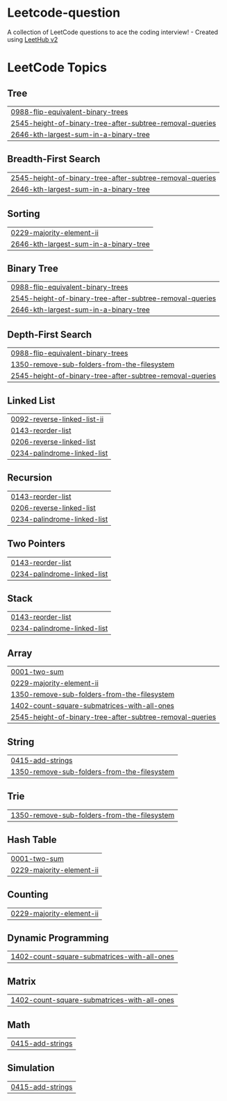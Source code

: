 # Leetcode-question
A collection of LeetCode questions to ace the coding interview! - Created using [LeetHub v2](https://github.com/arunbhardwaj/LeetHub-2.0)

<!---LeetCode Topics Start-->
# LeetCode Topics
## Tree
|  |
| ------- |
| [0988-flip-equivalent-binary-trees](https://github.com/Navneet9560kumar/Leetcode-question/tree/master/0988-flip-equivalent-binary-trees) |
| [2545-height-of-binary-tree-after-subtree-removal-queries](https://github.com/Navneet9560kumar/Leetcode-question/tree/master/2545-height-of-binary-tree-after-subtree-removal-queries) |
| [2646-kth-largest-sum-in-a-binary-tree](https://github.com/Navneet9560kumar/Leetcode-question/tree/master/2646-kth-largest-sum-in-a-binary-tree) |
## Breadth-First Search
|  |
| ------- |
| [2545-height-of-binary-tree-after-subtree-removal-queries](https://github.com/Navneet9560kumar/Leetcode-question/tree/master/2545-height-of-binary-tree-after-subtree-removal-queries) |
| [2646-kth-largest-sum-in-a-binary-tree](https://github.com/Navneet9560kumar/Leetcode-question/tree/master/2646-kth-largest-sum-in-a-binary-tree) |
## Sorting
|  |
| ------- |
| [0229-majority-element-ii](https://github.com/Navneet9560kumar/Leetcode-question/tree/master/0229-majority-element-ii) |
| [2646-kth-largest-sum-in-a-binary-tree](https://github.com/Navneet9560kumar/Leetcode-question/tree/master/2646-kth-largest-sum-in-a-binary-tree) |
## Binary Tree
|  |
| ------- |
| [0988-flip-equivalent-binary-trees](https://github.com/Navneet9560kumar/Leetcode-question/tree/master/0988-flip-equivalent-binary-trees) |
| [2545-height-of-binary-tree-after-subtree-removal-queries](https://github.com/Navneet9560kumar/Leetcode-question/tree/master/2545-height-of-binary-tree-after-subtree-removal-queries) |
| [2646-kth-largest-sum-in-a-binary-tree](https://github.com/Navneet9560kumar/Leetcode-question/tree/master/2646-kth-largest-sum-in-a-binary-tree) |
## Depth-First Search
|  |
| ------- |
| [0988-flip-equivalent-binary-trees](https://github.com/Navneet9560kumar/Leetcode-question/tree/master/0988-flip-equivalent-binary-trees) |
| [1350-remove-sub-folders-from-the-filesystem](https://github.com/Navneet9560kumar/Leetcode-question/tree/master/1350-remove-sub-folders-from-the-filesystem) |
| [2545-height-of-binary-tree-after-subtree-removal-queries](https://github.com/Navneet9560kumar/Leetcode-question/tree/master/2545-height-of-binary-tree-after-subtree-removal-queries) |
## Linked List
|  |
| ------- |
| [0092-reverse-linked-list-ii](https://github.com/Navneet9560kumar/Leetcode-question/tree/master/0092-reverse-linked-list-ii) |
| [0143-reorder-list](https://github.com/Navneet9560kumar/Leetcode-question/tree/master/0143-reorder-list) |
| [0206-reverse-linked-list](https://github.com/Navneet9560kumar/Leetcode-question/tree/master/0206-reverse-linked-list) |
| [0234-palindrome-linked-list](https://github.com/Navneet9560kumar/Leetcode-question/tree/master/0234-palindrome-linked-list) |
## Recursion
|  |
| ------- |
| [0143-reorder-list](https://github.com/Navneet9560kumar/Leetcode-question/tree/master/0143-reorder-list) |
| [0206-reverse-linked-list](https://github.com/Navneet9560kumar/Leetcode-question/tree/master/0206-reverse-linked-list) |
| [0234-palindrome-linked-list](https://github.com/Navneet9560kumar/Leetcode-question/tree/master/0234-palindrome-linked-list) |
## Two Pointers
|  |
| ------- |
| [0143-reorder-list](https://github.com/Navneet9560kumar/Leetcode-question/tree/master/0143-reorder-list) |
| [0234-palindrome-linked-list](https://github.com/Navneet9560kumar/Leetcode-question/tree/master/0234-palindrome-linked-list) |
## Stack
|  |
| ------- |
| [0143-reorder-list](https://github.com/Navneet9560kumar/Leetcode-question/tree/master/0143-reorder-list) |
| [0234-palindrome-linked-list](https://github.com/Navneet9560kumar/Leetcode-question/tree/master/0234-palindrome-linked-list) |
## Array
|  |
| ------- |
| [0001-two-sum](https://github.com/Navneet9560kumar/Leetcode-question/tree/master/0001-two-sum) |
| [0229-majority-element-ii](https://github.com/Navneet9560kumar/Leetcode-question/tree/master/0229-majority-element-ii) |
| [1350-remove-sub-folders-from-the-filesystem](https://github.com/Navneet9560kumar/Leetcode-question/tree/master/1350-remove-sub-folders-from-the-filesystem) |
| [1402-count-square-submatrices-with-all-ones](https://github.com/Navneet9560kumar/Leetcode-question/tree/master/1402-count-square-submatrices-with-all-ones) |
| [2545-height-of-binary-tree-after-subtree-removal-queries](https://github.com/Navneet9560kumar/Leetcode-question/tree/master/2545-height-of-binary-tree-after-subtree-removal-queries) |
## String
|  |
| ------- |
| [0415-add-strings](https://github.com/Navneet9560kumar/Leetcode-question/tree/master/0415-add-strings) |
| [1350-remove-sub-folders-from-the-filesystem](https://github.com/Navneet9560kumar/Leetcode-question/tree/master/1350-remove-sub-folders-from-the-filesystem) |
## Trie
|  |
| ------- |
| [1350-remove-sub-folders-from-the-filesystem](https://github.com/Navneet9560kumar/Leetcode-question/tree/master/1350-remove-sub-folders-from-the-filesystem) |
## Hash Table
|  |
| ------- |
| [0001-two-sum](https://github.com/Navneet9560kumar/Leetcode-question/tree/master/0001-two-sum) |
| [0229-majority-element-ii](https://github.com/Navneet9560kumar/Leetcode-question/tree/master/0229-majority-element-ii) |
## Counting
|  |
| ------- |
| [0229-majority-element-ii](https://github.com/Navneet9560kumar/Leetcode-question/tree/master/0229-majority-element-ii) |
## Dynamic Programming
|  |
| ------- |
| [1402-count-square-submatrices-with-all-ones](https://github.com/Navneet9560kumar/Leetcode-question/tree/master/1402-count-square-submatrices-with-all-ones) |
## Matrix
|  |
| ------- |
| [1402-count-square-submatrices-with-all-ones](https://github.com/Navneet9560kumar/Leetcode-question/tree/master/1402-count-square-submatrices-with-all-ones) |
## Math
|  |
| ------- |
| [0415-add-strings](https://github.com/Navneet9560kumar/Leetcode-question/tree/master/0415-add-strings) |
## Simulation
|  |
| ------- |
| [0415-add-strings](https://github.com/Navneet9560kumar/Leetcode-question/tree/master/0415-add-strings) |
<!---LeetCode Topics End-->